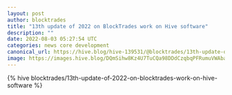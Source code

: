 ```yaml
---
layout: post
author: blocktrades
title: "13th update of 2022 on BlockTrades work on Hive software"
description: ""
date: 2022-08-03 05:27:54 UTC
categories: news core development
canonical_url: https://hive.blog/hive-139531/@blocktrades/13th-update-of-2022-on-blocktrades-work-on-hive-software
image: https://images.hive.blog/DQmSihw8Kz4U7TuCQa98DDdCzqbqPFRumuVWAbareiYZW1Z/blocktrades%20update.png
---
```

{% hive blocktrades/13th-update-of-2022-on-blocktrades-work-on-hive-software %}
